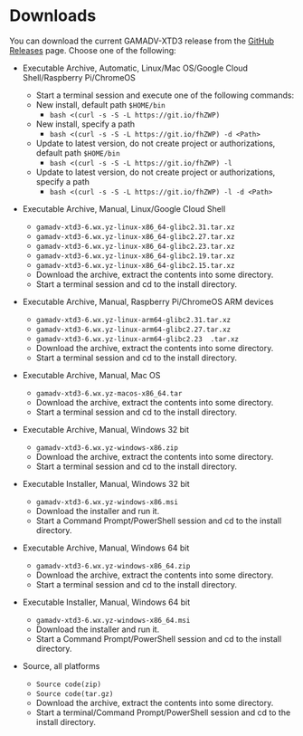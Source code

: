 # Downloads
You can download the current GAMADV-XTD3 release from the [GitHub Releases](https://github.com/taers232c/GAMADV-XTD3/releases) page. Choose one of the following:

* Executable Archive, Automatic, Linux/Mac OS/Google Cloud Shell/Raspberry Pi/ChromeOS
  - Start a terminal session and execute one of the following commands:
  - New install, default path `$HOME/bin`
    - `bash <(curl -s -S -L https://git.io/fhZWP)`
  - New install, specify a path
    - `bash <(curl -s -S -L https://git.io/fhZWP) -d <Path>`
  - Update to latest version, do not create project or authorizations, default path `$HOME/bin`
    - `bash <(curl -s -S -L https://git.io/fhZWP) -l`
  - Update to latest version, do not create project or authorizations, specify a path
    - `bash <(curl -s -S -L https://git.io/fhZWP) -l -d <Path>`

* Executable Archive, Manual, Linux/Google Cloud Shell
  - `gamadv-xtd3-6.wx.yz-linux-x86_64-glibc2.31.tar.xz`
  - `gamadv-xtd3-6.wx.yz-linux-x86_64-glibc2.27.tar.xz`
  - `gamadv-xtd3-6.wx.yz-linux-x86_64-glibc2.23.tar.xz`
  - `gamadv-xtd3-6.wx.yz-linux-x86_64-glibc2.19.tar.xz`
  - `gamadv-xtd3-6.wx.yz-linux-x86_64-glibc2.15.tar.xz`
  - Download the archive, extract the contents into some directory.
  - Start a terminal session and cd to the install directory.

* Executable Archive, Manual, Raspberry Pi/ChromeOS ARM devices
  - `gamadv-xtd3-6.wx.yz-linux-arm64-glibc2.31.tar.xz`
  - `gamadv-xtd3-6.wx.yz-linux-arm64-glibc2.27.tar.xz`
  - `gamadv-xtd3-6.wx.yz-linux-arm64-glibc2.23	.tar.xz`
  - Download the archive, extract the contents into some directory.
  - Start a terminal session and cd to the install directory.

* Executable Archive, Manual, Mac OS
  - `gamadv-xtd3-6.wx.yz-macos-x86_64.tar`
  - Download the archive, extract the contents into some directory.
  - Start a terminal session and cd to the install directory.

* Executable Archive, Manual, Windows 32 bit
  - `gamadv-xtd3-6.wx.yz-windows-x86.zip`
  - Download the archive, extract the contents into some directory.
  - Start a terminal session and cd to the install directory.

* Executable Installer, Manual, Windows 32 bit
  - `gamadv-xtd3-6.wx.yz-windows-x86.msi`
  - Download the installer and run it.
  - Start a Command Prompt/PowerShell session and cd to the install directory.

* Executable Archive, Manual, Windows 64 bit
  - `gamadv-xtd3-6.wx.yz-windows-x86_64.zip`
  - Download the archive, extract the contents into some directory.
  - Start a terminal session and cd to the install directory.

* Executable Installer, Manual, Windows 64 bit
  - `gamadv-xtd3-6.wx.yz-windows-x86_64.msi`
  - Download the installer and run it.
  - Start a Command Prompt/PowerShell session and cd to the install directory.

* Source, all platforms
  - `Source code(zip)`
  - `Source code(tar.gz)`
  - Download the archive, extract the contents into some directory.
  - Start a terminal/Command Prompt/PowerShell session and cd to the install directory.

